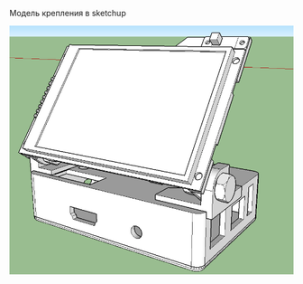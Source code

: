 Модель крепления в sketchup

<img src="https://github.com/NC22/LCD-FB-ST7796S-no-touch-for-Orange-Pi/blob/main/Print/opiprint.png?raw=true">

